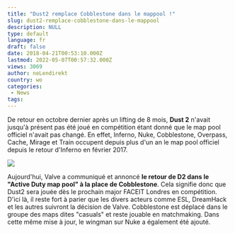 ```yaml
---
title: "Dust2 remplace Cobblestone dans le mappool !"
slug: dust2-remplace-cobblestone-dans-le-mappool
description: NULL
type: default
language: fr
draft: false
date: 2018-04-21T00:53:10.000Z
lastmod: 2022-05-07T00:57:32.000Z
views: 3069
author: neLendirekt
country: wo
categories:
 - News
tags:
---
```

De retour en octobre dernier après un lifting de 8 mois, **Dust 2** n'avait jusqu'à présent pas été joué en compétition étant donné que le map pool officiel n'avait pas changé. En effet, Inferno, Nuke, Cobblestone, Overpass, Cache, Mirage et Train occupent depuis plus d'un an le map pool officiel depuis le retour d'Inferno en février 2017.

![](https://flickshot-ue.s3.eu-west-2.amazonaws.com/flickshot/article/5ada88692990b/images/FYQppAWMkxrSh2N0lvmwPfXAiJ1Li7WtRMfzeA3O.jpeg)

Aujourd'hui, Valve a communiqué et annoncé **le retour de D2 dans le "Active Duty map pool" à la place de Cobblestone**. Cela signifie donc que Dust2 sera jouée dès le prochain major FACEIT Londres en compétition. D'ici là, il reste fort à parier que les divers acteurs comme ESL, DreamHack et les autres suivront la décision de Valve. Cobblestone est déplacé dans le groupe des maps dites "casuals" et reste jouable en matchmaking. Dans cette même mise à jour, le wingman sur Nuke a également été ajouté.
